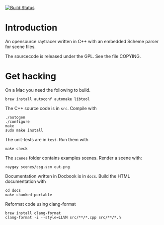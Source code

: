 [![Build Status](https://travis-ci.org/thabz/RayGay.svg?branch=master)](https://travis-ci.org/thabz/RayGay)

# Introduction

An opensource raytracer written in C++ with an embedded Scheme parser for scene files.

The sourcecode is released under the GPL. See the file COPYING.

# Get hacking

On a Mac you need the following to build.

`brew install autoconf automake libtool`

The C++ source code is in `src`. Compile with

    ./autogen
    ./configure
    make
    sudo make install

The unit-tests are in `test`. Run them with

    make check

The `scenes` folder contains examples scenes. Render a scene with:

    raygay scenes/csg.scm out.png

Documentation written in Docbook is in `docs`. Build the HTML documentation with

    cd docs
    make chunked-portable

Reformat code using clang-format

    brew install clang-format
    clang-format -i --style=LLVM src/**/*.cpp src/**/*.h
